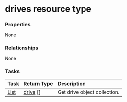 # drives resource type



### Properties
None

### Relationships
None


### Tasks

| Task		   | Return Type	|Description|
|:---------------|:--------|:----------|
|[List](../api/drive_list.md) | [drive](drive.md) [] |Get drive object collection. |

<!-- uuid: 872c7e23-9d8f-4064-8ab8-bee9b46932ef
2015-10-12 23:28:10 UTC -->